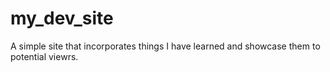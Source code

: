 # my_dev_site
A simple site that incorporates things I have learned and showcase them to potential viewrs.
